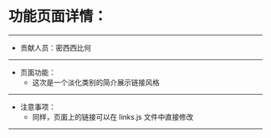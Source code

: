# 功能页面详情：
---
+ 贡献人员：密西西比何
---
+ 页面功能：
   - 这次是一个淡化类别的简介展示链接风格
---
+ 注意事项：
   - 同样，页面上的链接可以在 links.js 文件中直接修改
---